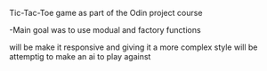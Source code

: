 Tic-Tac-Toe game as part of the Odin project course 

-Main goal was to use modual and factory functions

will be make it responsive and giving it a more complex style 
will be attemptig to make an ai to play against
